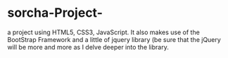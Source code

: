 # sorcha-Project-
a project using HTML5, CSS3, JavaScript. It also makes use of the BootStrap Framework and a little of jquery library (be sure that the jQuery will be more and more as I delve deeper into the library.
